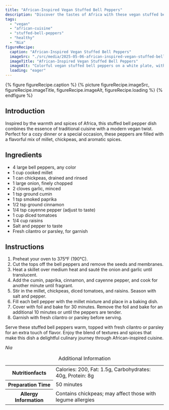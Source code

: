 ```yaml
---
title: "African-Inspired Vegan Stuffed Bell Peppers"
description: "Discover the tastes of Africa with these vegan stuffed bell peppers, filled with millet, chickpeas, and aromatic spices. A perfect dish for any occasion."
tags:
  - "vegan"
  - "african-cuisine"
  - "stuffed-bell-peppers"
  - "healthy"
  - "Nia"
figureRecipe: 
  caption: "African-Inspired Vegan Stuffed Bell Peppers"
  imageSrc: "./src/media/2025-05-06-african-inspired-vegan-stuffed-bell-peppers-2486.png"
  imageTitle: "African-Inspired Vegan Stuffed Bell Peppers"
  imageAlt: "Colorful vegan stuffed bell peppers on a white plate, with millet and chickpeas, garnished with herbs, on a simple table with water glass."
  loading: "eager"
---
```


{% figure figureRecipe.caption %}
{% picture figureRecipe.imageSrc, figureRecipe.imageTitle, figureRecipe.imageAlt, figureRecipe.loading %}
{% endfigure %}

## Introduction

Inspired by the warmth and spices of Africa, this stuffed bell pepper dish combines the essence of traditional cuisine with a modern vegan twist. Perfect for a cozy dinner or a special occasion, these peppers are filled with a flavorful mix of millet, chickpeas, and aromatic spices.

## Ingredients

- 4 large bell peppers, any color
- 1 cup cooked millet
- 1 can chickpeas, drained and rinsed
- 1 large onion, finely chopped
- 2 cloves garlic, minced
- 1 tsp ground cumin
- 1 tsp smoked paprika
- 1/2 tsp ground cinnamon
- 1/4 tsp cayenne pepper (adjust to taste)
- 1 cup diced tomatoes
- 1/4 cup raisins
- Salt and pepper to taste
- Fresh cilantro or parsley, for garnish

## Instructions

1. Preheat your oven to 375°F (190°C).
2. Cut the tops off the bell peppers and remove the seeds and membranes.
3. Heat a skillet over medium heat and sauté the onion and garlic until translucent.
4. Add the cumin, paprika, cinnamon, and cayenne pepper, and cook for another minute until fragrant.
5. Stir in the millet, chickpeas, diced tomatoes, and raisins. Season with salt and pepper.
6. Fill each bell pepper with the millet mixture and place in a baking dish.
7. Cover with foil and bake for 30 minutes. Remove the foil and bake for an additional 10 minutes or until the peppers are tender.
8. Garnish with fresh cilantro or parsley before serving.

Serve these stuffed bell peppers warm, topped with fresh cilantro or parsley for an extra touch of flavor. Enjoy the blend of textures and spices that make this dish a delightful culinary journey through African-inspired cuisine.

*Nia*

<table><caption class='sr-only'>Additional Information</caption><tr><th>Nutritionfacts</th><td>Calories: 200, Fat: 1.5g, Carbohydrates: 40g, Protein: 8g&nbsp;</td></tr><tr><th>Preparation Time</th><td>50 minutes&nbsp;</td></tr><tr><th>Allergy Information</th><td>Contains chickpeas; may affect those with legume allergies&nbsp;</td></tr></table>

